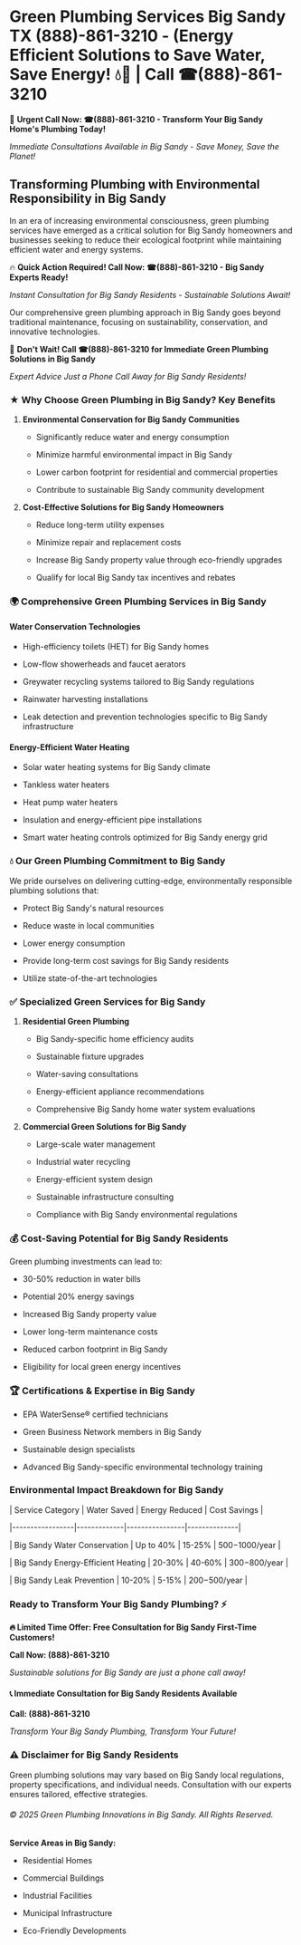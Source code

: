 # Green Plumbing Services Big Sandy TX (888)-861-3210 - (Energy Efficient Solutions to Save Water, Save Energy! 💧🌿 | Call ☎(888)-861-3210

🚨 **Urgent Call Now: ☎(888)-861-3210 - Transform Your Big Sandy Home's Plumbing Today!**
*Immediate Consultations Available in Big Sandy - Save Money, Save the Planet!*

## Transforming Plumbing with Environmental Responsibility in Big Sandy

In an era of increasing environmental consciousness, green plumbing services have emerged as a critical solution for Big Sandy homeowners and businesses seeking to reduce their ecological footprint while maintaining efficient water and energy systems. 

🔥 **Quick Action Required! Call Now: ☎(888)-861-3210 - Big Sandy Experts Ready!**
*Instant Consultation for Big Sandy Residents - Sustainable Solutions Await!*

Our comprehensive green plumbing approach in Big Sandy goes beyond traditional maintenance, focusing on sustainability, conservation, and innovative technologies.

🚨 **Don't Wait! Call ☎(888)-861-3210 for Immediate Green Plumbing Solutions in Big Sandy**
*Expert Advice Just a Phone Call Away for Big Sandy Residents!*

### ★ Why Choose Green Plumbing in Big Sandy? Key Benefits

1. **Environmental Conservation for Big Sandy Communities** 
   - Significantly reduce water and energy consumption
   - Minimize harmful environmental impact in Big Sandy
   - Lower carbon footprint for residential and commercial properties
   - Contribute to sustainable Big Sandy community development

2. **Cost-Effective Solutions for Big Sandy Homeowners** 
   - Reduce long-term utility expenses
   - Minimize repair and replacement costs
   - Increase Big Sandy property value through eco-friendly upgrades
   - Qualify for local Big Sandy tax incentives and rebates

### 🌍 Comprehensive Green Plumbing Services in Big Sandy

#### Water Conservation Technologies
- High-efficiency toilets (HET) for Big Sandy homes
- Low-flow showerheads and faucet aerators
- Greywater recycling systems tailored to Big Sandy regulations
- Rainwater harvesting installations
- Leak detection and prevention technologies specific to Big Sandy infrastructure

#### Energy-Efficient Water Heating
- Solar water heating systems for Big Sandy climate
- Tankless water heaters
- Heat pump water heaters
- Insulation and energy-efficient pipe installations
- Smart water heating controls optimized for Big Sandy energy grid

### 💧 Our Green Plumbing Commitment to Big Sandy

We pride ourselves on delivering cutting-edge, environmentally responsible plumbing solutions that:
- Protect Big Sandy's natural resources
- Reduce waste in local communities
- Lower energy consumption
- Provide long-term cost savings for Big Sandy residents
- Utilize state-of-the-art technologies

### ✅ Specialized Green Services for Big Sandy

1. **Residential Green Plumbing**
   - Big Sandy-specific home efficiency audits
   - Sustainable fixture upgrades
   - Water-saving consultations
   - Energy-efficient appliance recommendations
   - Comprehensive Big Sandy home water system evaluations

2. **Commercial Green Solutions for Big Sandy**
   - Large-scale water management
   - Industrial water recycling
   - Energy-efficient system design
   - Sustainable infrastructure consulting
   - Compliance with Big Sandy environmental regulations

### 💰 Cost-Saving Potential for Big Sandy Residents

Green plumbing investments can lead to:
- 30-50% reduction in water bills
- Potential 20% energy savings
- Increased Big Sandy property value
- Lower long-term maintenance costs
- Reduced carbon footprint in Big Sandy
- Eligibility for local green energy incentives

### 🏆 Certifications & Expertise in Big Sandy

- EPA WaterSense® certified technicians
- Green Business Network members in Big Sandy
- Sustainable design specialists
- Advanced Big Sandy-specific environmental technology training

### Environmental Impact Breakdown for Big Sandy

| Service Category | Water Saved | Energy Reduced | Cost Savings |
|-----------------|-------------|----------------|--------------|
| Big Sandy Water Conservation | Up to 40% | 15-25% | $500-$1000/year |
| Big Sandy Energy-Efficient Heating | 20-30% | 40-60% | $300-$800/year |
| Big Sandy Leak Prevention | 10-20% | 5-15% | $200-$500/year |

### Ready to Transform Your Big Sandy Plumbing? ⚡

**🔥 Limited Time Offer: Free Consultation for Big Sandy First-Time Customers!**

**Call Now: (888)-861-3210**
*Sustainable solutions for Big Sandy are just a phone call away!*

#### 📞 Immediate Consultation for Big Sandy Residents Available

**Call: (888)-861-3210**
*Transform Your Big Sandy Plumbing, Transform Your Future!*

### ⚠️ Disclaimer for Big Sandy Residents

Green plumbing solutions may vary based on Big Sandy local regulations, property specifications, and individual needs. Consultation with our experts ensures tailored, effective strategies.

###### © 2025 Green Plumbing Innovations in Big Sandy. All Rights Reserved.

**Service Areas in Big Sandy:** 
- Residential Homes
- Commercial Buildings
- Industrial Facilities
- Municipal Infrastructure
- Eco-Friendly Developments
